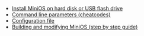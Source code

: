 * [Install MiniOS on hard disk or USB flash drive](https://github.com/crim50n/minios-live/wiki/Install-MiniOS-on-hard-disk-or-USB-flash-drive)
* [Command line parameters (cheatcodes)](https://github.com/crim50n/minios-live/wiki/Command-line-parameters)
* [Configuration file](https://github.com/minios-linux/minios-live/wiki/Configuration-file)
* [Building and modifying MiniOS (step by step guide)](https://github.com/minios-linux/minios-live/wiki/Building-and-modifying-MiniOS-(step-by-step-guide))